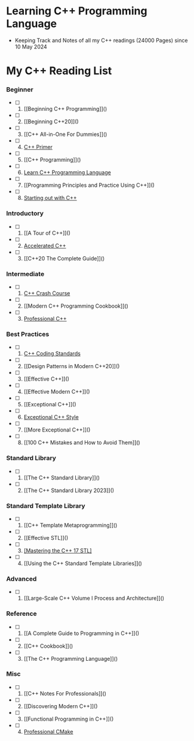 # Learning C++ Programming Language

  - Keeping Track and Notes of all my C++ readings (24000 Pages) since 10 May 2024

# My C++ Reading List

### Beginner

- [ ] 1. [[Beginning C++ Programming]]\()
- [ ] 2. [[Beginning C++20]]\()
- [ ] 3. [[C++ All-in-One For Dummies]]\()
- [ ] 4. [C++ Primer](https://github.com/olemdiga/Cpp-Programming/tree/f744da2d851982a71e3cfb59c42991c42b58142e/My%20Notes/C%2B%2B%20Primer)
- [ ] 5. [[C++ Programming]]\()
- [ ] 6. [Learn C++ Programming Language](https://github.com/olemdiga/Cpp-Programming/tree/2de54687acc034ac56bdde83f5962f0267f58e02/My%20Notes/Learn%20C%2B%2B%20Programming%20Language)
- [ ] 7. [[Programming Principles and Practice Using C++]]\()
- [ ] 8. [Starting out with C++](https://github.com/olemdiga/Cpp-Programming/tree/2de54687acc034ac56bdde83f5962f0267f58e02/My%20Notes/Starting%20out%20with%20C%2B%2B)

### Introductory

- [ ] 1. [[A Tour of C++]]\()
- [ ] 2. [Accelerated C++](https://github.com/olemdiga/Learning-Cplusplus/tree/022b17e625a04ffa93b99f3a8598e0058df689f7/My%20Notes/Accelerated%20C%2B%2B)
- [ ] 3. [[C++20 The Complete Guide]]\()

### Intermediate

- [ ] 1. [C++ Crash Course](https://github.com/olemdiga/Cpp-Programming/tree/f744da2d851982a71e3cfb59c42991c42b58142e/My%20Notes/C%2B%2B%20Crash%20Course)
- [ ] 2. [[Modern C++ Programming Cookbook]]\()
- [ ] 3. [Professional C++](https://github.com/olemdiga/Learning-Cplusplus/tree/dd281a3097117d26bae0750b4bfe92d14939fb36/My%20Notes/Professional%20C%2B%2B)

### Best Practices

- [ ] 1. [C++ Coding Standards](https://github.com/olemdiga/Cpp-Programming/tree/8472295a81d109c69420003682d2d1fc7e921c07/My%20Notes/C%2B%2B%20Coding%20Standards)
- [ ] 2. [[Design Patterns in Modern C++20]]\()
- [ ] 3. [[Effective C++]]\()
- [ ] 4. [[Effective Modern C++]]\()
- [ ] 5. [[Exceptional C++]]\()
- [ ] 6. [Exceptional C++ Style](https://github.com/olemdiga/Cpp-Programming/tree/95b84ce0dead74aa51019590008bb963419f2b41/My%20Notes/Exceptional%20C%2B%2B%20Style)
- [ ] 7. [[More Exceptional C++]]\()
- [ ] 8. [[100 C++ Mistakes and How to Avoid Them]]\()

### Standard Library

- [ ] 1. [[The C++ Standard Library]]\()
- [ ] 2. [[The C++ Standard Library 2023]]\()

### Standard Template Library

- [ ] 1. [[C++ Template Metaprogramming]]\()
- [ ] 2. [[Effective STL]]\()
- [ ] 3. [[Mastering the C++ 17 STL]]()
- [ ] 4. [[Using the C++ Standard Template Libraries]]\()

### Advanced

- [ ] 1. [[Large-Scale C++ Volume I Process and Architecture]]\()

### Reference

- [ ] 1. [[A Complete Guide to Programming in C++]]\()
- [ ] 2. [[C++ Cookbook]]\()
- [ ] 3. [[The C++ Programming Language]]\()

### Misc

- [ ] 1. [[C++ Notes For Professionals]]\()
- [ ] 2. [[Discovering Modern C++]]\()
- [ ] 3. [[Functional Programming in C++]]\()
- [ ] 4. [Professional CMake](https://github.com/olemdiga/Learning-Cplusplus/tree/dd281a3097117d26bae0750b4bfe92d14939fb36/My%20Notes/Professional%20CMake)
